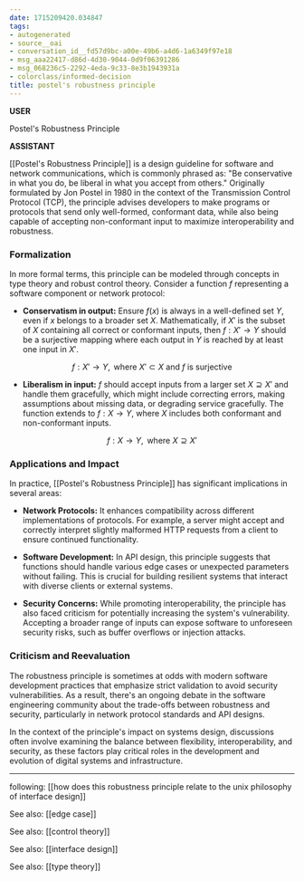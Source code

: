 ```yaml
---
date: 1715209420.034847
tags:
- autogenerated
- source__oai
- conversation_id__fd57d9bc-a00e-49b6-a4d6-1a6349f97e18
- msg_aaa22417-d86d-4d30-9044-0d9f06391286
- msg_068236c5-2292-4eda-9c33-8e3b1943931a
- colorclass/informed-decision
title: postel's robustness principle
---
```


**USER**

Postel's Robustness Principle


**ASSISTANT**

[[Postel's Robustness Principle]] is a design guideline for software and network communications, which is commonly phrased as: "Be conservative in what you do, be liberal in what you accept from others." Originally formulated by Jon Postel in 1980 in the context of the Transmission Control Protocol (TCP), the principle advises developers to make programs or protocols that send only well-formed, conformant data, while also being capable of accepting non-conformant input to maximize interoperability and robustness.

### Formalization

In more formal terms, this principle can be modeled through concepts in type theory and robust control theory. Consider a function $f$ representing a software component or network protocol:

- **Conservatism in output:** Ensure $f(x)$ is always in a well-defined set $Y$, even if $x$ belongs to a broader set $X$. Mathematically, if $X'$ is the subset of $X$ containing all correct or conformant inputs, then $f: X' \to Y$ should be a surjective mapping where each output in $Y$ is reached by at least one input in $X'$.

$$ f: X' \rightarrow Y, \text{ where } X' \subset X \text{ and } f \text{ is surjective} $$

- **Liberalism in input:** $f$ should accept inputs from a larger set $X \supseteq X'$ and handle them gracefully, which might include correcting errors, making assumptions about missing data, or degrading service gracefully. The function extends to $f: X \to Y$, where $X$ includes both conformant and non-conformant inputs.

$$ f: X \rightarrow Y, \text{ where } X \supseteq X' $$

### Applications and Impact

In practice, [[Postel's Robustness Principle]] has significant implications in several areas:

- **Network Protocols:** It enhances compatibility across different implementations of protocols. For example, a server might accept and correctly interpret slightly malformed HTTP requests from a client to ensure continued functionality.
  
- **Software Development:** In API design, this principle suggests that functions should handle various edge cases or unexpected parameters without failing. This is crucial for building resilient systems that interact with diverse clients or external systems.

- **Security Concerns:** While promoting interoperability, the principle has also faced criticism for potentially increasing the system's vulnerability. Accepting a broader range of inputs can expose software to unforeseen security risks, such as buffer overflows or injection attacks.

### Criticism and Reevaluation

The robustness principle is sometimes at odds with modern software development practices that emphasize strict validation to avoid security vulnerabilities. As a result, there's an ongoing debate in the software engineering community about the trade-offs between robustness and security, particularly in network protocol standards and API designs.

In the context of the principle's impact on systems design, discussions often involve examining the balance between flexibility, interoperability, and security, as these factors play critical roles in the development and evolution of digital systems and infrastructure.


---


following: [[how does this robustness principle relate to the unix philosophy of interface design]]

See also: [[edge case]]


See also: [[control theory]]


See also: [[interface design]]


See also: [[type theory]]